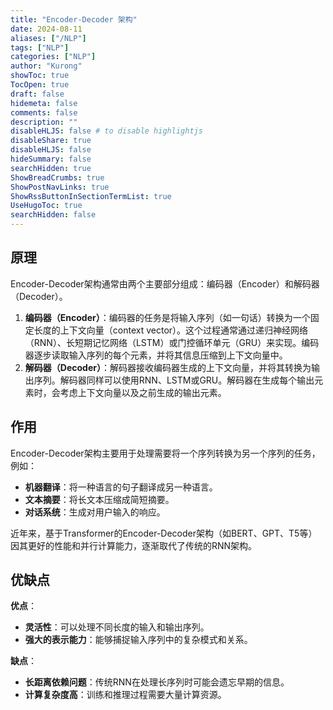 ```yaml
---
title: "Encoder-Decoder 架构"
date: 2024-08-11
aliases: ["/NLP"]
tags: ["NLP"]
categories: ["NLP"]
author: "Kurong"
showToc: true
TocOpen: true
draft: false
hidemeta: false
comments: false
description: ""
disableHLJS: false # to disable highlightjs
disableShare: true
disableHLJS: false
hideSummary: false
searchHidden: true
ShowBreadCrumbs: true
ShowPostNavLinks: true
ShowRssButtonInSectionTermList: true
UseHugoToc: true
searchHidden: false
---
```


## 原理

Encoder-Decoder架构通常由两个主要部分组成：编码器（Encoder）和解码器（Decoder）。

1. **编码器（Encoder）**：编码器的任务是将输入序列（如一句话）转换为一个固定长度的上下文向量（context vector）。这个过程通常通过递归神经网络（RNN）、长短期记忆网络（LSTM）或门控循环单元（GRU）来实现。编码器逐步读取输入序列的每个元素，并将其信息压缩到上下文向量中。
2. **解码器（Decoder）**：解码器接收编码器生成的上下文向量，并将其转换为输出序列。解码器同样可以使用RNN、LSTM或GRU。解码器在生成每个输出元素时，会考虑上下文向量以及之前生成的输出元素。



## 作用

Encoder-Decoder架构主要用于处理需要将一个序列转换为另一个序列的任务，例如：

- **机器翻译**：将一种语言的句子翻译成另一种语言。
- **文本摘要**：将长文本压缩成简短摘要。
- **对话系统**：生成对用户输入的响应。

近年来，基于Transformer的Encoder-Decoder架构（如BERT、GPT、T5等）因其更好的性能和并行计算能力，逐渐取代了传统的RNN架构。



## 优缺点

**优点**：

- **灵活性**：可以处理不同长度的输入和输出序列。
- **强大的表示能力**：能够捕捉输入序列中的复杂模式和关系。

**缺点**：

- **长距离依赖问题**：传统RNN在处理长序列时可能会遗忘早期的信息。
- **计算复杂度高**：训练和推理过程需要大量计算资源。
